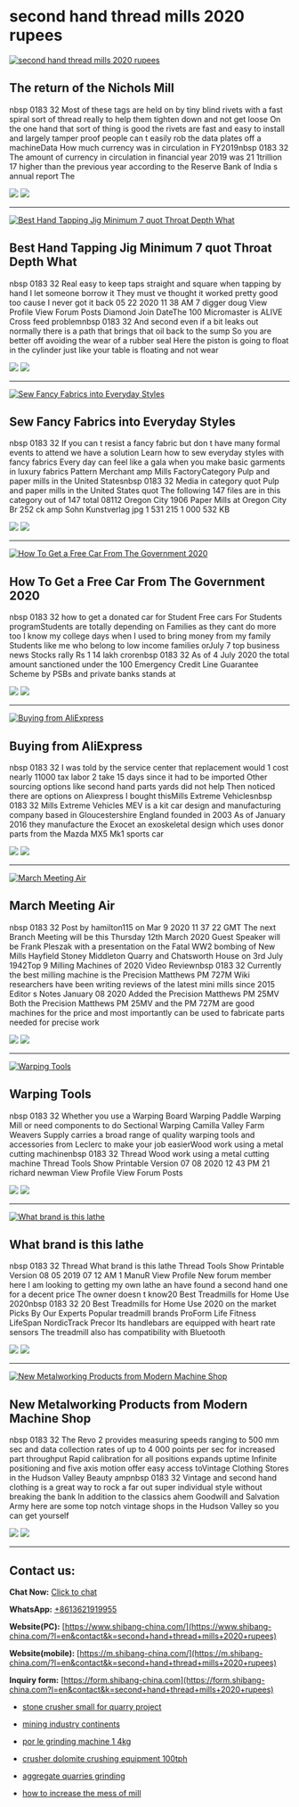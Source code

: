 # second hand thread mills 2020 rupees

<a href="https://swt.shibang-china.com/?l=en&img&k=second+hand+thread+mills+2020+rupees" target="_blank">![second hand thread mills 2020 rupees](http://static.shibang-china.com/all-800x300/135.jpg)</a>

## The return of the Nichols Mill
nbsp 0183 32 Most of these tags are held on by tiny blind rivets with a fast spiral sort of thread really to help them tighten down and not get loose On the one hand that sort of thing is good the rivets are fast and easy to install and largely tamper proof people can t easily rob the data plates off a machineData How much currency was in circulation in FY2019nbsp 0183 32 The amount of currency in circulation in financial year 2019 was 21 1trillion 17 higher than the previous year according to the Reserve Bank of India s annual report The


<a href="https://whatsapp.shibangsoft.com/WhatsApp.php" target="_blank" title="WhatsApp">![](http://static.shibang-china.com/icon/whatsapp.png)</a> <a href="https://swt.shibang-china.com/?l=en&icon&k=second+hand+thread+mills+2020+rupees" target="_blank">![](http://static.shibang-china.com/icon/chat-en.png)</a>

---

<a href="https://swt.shibang-china.com/?l=en&img&k=second+hand+thread+mills+2020+rupees" target="_blank">![Best Hand Tapping Jig Minimum 7 quot Throat Depth What](http://static.shibang-china.com/all-800x300/99.jpg)</a>

## Best Hand Tapping Jig Minimum 7 quot Throat Depth What
nbsp 0183 32 Real easy to keep taps straight and square when tapping by hand I let someone borrow it They must ve thought it worked pretty good too cause I never got it back 05 22 2020 11 38 AM 7 digger doug View Profile View Forum Posts Diamond Join DateThe 100 Micromaster is ALIVE Cross feed problemnbsp 0183 32 And second even if a bit leaks out normally there is a path that brings that oil back to the sump So you are better off avoiding the wear of a rubber seal Here the piston is going to float in the cylinder just like your table is floating and not wear


<a href="https://whatsapp.shibangsoft.com/WhatsApp.php" target="_blank" title="WhatsApp">![](http://static.shibang-china.com/icon/whatsapp.png)</a> <a href="https://swt.shibang-china.com/?l=en&icon&k=second+hand+thread+mills+2020+rupees" target="_blank">![](http://static.shibang-china.com/icon/chat-en.png)</a>

---

<a href="https://swt.shibang-china.com/?l=en&img&k=second+hand+thread+mills+2020+rupees" target="_blank">![Sew Fancy Fabrics into Everyday Styles](http://static.shibang-china.com/all-800x300/296.jpg)</a>

## Sew Fancy Fabrics into Everyday Styles
nbsp 0183 32 If you can t resist a fancy fabric but don t have many formal events to attend we have a solution Learn how to sew everyday styles with fancy fabrics Every day can feel like a gala when you make basic garments in luxury fabrics Pattern Merchant amp Mills FactoryCategory Pulp and paper mills in the United Statesnbsp 0183 32 Media in category quot Pulp and paper mills in the United States quot The following 147 files are in this category out of 147 total 08112 Oregon City 1906 Paper Mills at Oregon City Br 252 ck amp Sohn Kunstverlag jpg 1 531 215 1 000 532 KB


<a href="https://whatsapp.shibangsoft.com/WhatsApp.php" target="_blank" title="WhatsApp">![](http://static.shibang-china.com/icon/whatsapp.png)</a> <a href="https://swt.shibang-china.com/?l=en&icon&k=second+hand+thread+mills+2020+rupees" target="_blank">![](http://static.shibang-china.com/icon/chat-en.png)</a>

---

<a href="https://swt.shibang-china.com/?l=en&img&k=second+hand+thread+mills+2020+rupees" target="_blank">![How To Get a Free Car From The Government 2020](http://static.shibang-china.com/all-800x300/1005.jpg)</a>

## How To Get a Free Car From The Government 2020
nbsp 0183 32 how to get a donated car for Student Free cars For Students programStudents are totally depending on Families as they cant do more too I know my college days when I used to bring money from my family Students like me who belong to low income families orJuly 7 top business news Stocks rally Rs 1 14 lakh crorenbsp 0183 32 As of 4 July 2020 the total amount sanctioned under the 100 Emergency Credit Line Guarantee Scheme by PSBs and private banks stands at


<a href="https://whatsapp.shibangsoft.com/WhatsApp.php" target="_blank" title="WhatsApp">![](http://static.shibang-china.com/icon/whatsapp.png)</a> <a href="https://swt.shibang-china.com/?l=en&icon&k=second+hand+thread+mills+2020+rupees" target="_blank">![](http://static.shibang-china.com/icon/chat-en.png)</a>

---

<a href="https://swt.shibang-china.com/?l=en&img&k=second+hand+thread+mills+2020+rupees" target="_blank">![Buying from AliExpress](http://static.shibang-china.com/all-800x300/212.jpg)</a>

## Buying from AliExpress
nbsp 0183 32 I was told by the service center that replacement would 1 cost nearly 11000 tax labor 2 take 15 days since it had to be imported Other sourcing options like second hand parts yards did not help Then noticed there are options on Aliexpress I bought thisMills Extreme Vehiclesnbsp 0183 32 Mills Extreme Vehicles MEV is a kit car design and manufacturing company based in Gloucestershire England founded in 2003 As of January 2016 they manufacture the Exocet an exoskeletal design which uses donor parts from the Mazda MX5 Mk1 sports car


<a href="https://whatsapp.shibangsoft.com/WhatsApp.php" target="_blank" title="WhatsApp">![](http://static.shibang-china.com/icon/whatsapp.png)</a> <a href="https://swt.shibang-china.com/?l=en&icon&k=second+hand+thread+mills+2020+rupees" target="_blank">![](http://static.shibang-china.com/icon/chat-en.png)</a>

---

<a href="https://swt.shibang-china.com/?l=en&img&k=second+hand+thread+mills+2020+rupees" target="_blank">![March Meeting Air](http://static.shibang-china.com/all-800x300/1416.jpg)</a>

## March Meeting Air
nbsp 0183 32 Post by hamilton115 on Mar 9 2020 11 37 22 GMT The next Branch Meeting will be this Thursday 12th March 2020 Guest Speaker will be Frank Pleszak with a presentation on the Fatal WW2 bombing of New Mills Hayfield Stoney Middleton Quarry and Chatsworth House on 3rd July 1942Top 9 Milling Machines of 2020 Video Reviewnbsp 0183 32 Currently the best milling machine is the Precision Matthews PM 727M Wiki researchers have been writing reviews of the latest mini mills since 2015 Editor s Notes January 08 2020 Added the Precision Matthews PM 25MV Both the Precision Matthews PM 25MV and the PM 727M are good machines for the price and most importantly can be used to fabricate parts needed for precise work


<a href="https://whatsapp.shibangsoft.com/WhatsApp.php" target="_blank" title="WhatsApp">![](http://static.shibang-china.com/icon/whatsapp.png)</a> <a href="https://swt.shibang-china.com/?l=en&icon&k=second+hand+thread+mills+2020+rupees" target="_blank">![](http://static.shibang-china.com/icon/chat-en.png)</a>

---

<a href="https://swt.shibang-china.com/?l=en&img&k=second+hand+thread+mills+2020+rupees" target="_blank">![Warping Tools](http://static.shibang-china.com/all-800x300/1095.jpg)</a>

## Warping Tools
nbsp 0183 32 Whether you use a Warping Board Warping Paddle Warping Mill or need components to do Sectional Warping Camilla Valley Farm Weavers Supply carries a broad range of quality warping tools and accessories from Leclerc to make your job easierWood work using a metal cutting machinenbsp 0183 32 Thread Wood work using a metal cutting machine Thread Tools Show Printable Version 07 08 2020 12 43 PM 21 richard newman View Profile View Forum Posts


<a href="https://whatsapp.shibangsoft.com/WhatsApp.php" target="_blank" title="WhatsApp">![](http://static.shibang-china.com/icon/whatsapp.png)</a> <a href="https://swt.shibang-china.com/?l=en&icon&k=second+hand+thread+mills+2020+rupees" target="_blank">![](http://static.shibang-china.com/icon/chat-en.png)</a>

---

<a href="https://swt.shibang-china.com/?l=en&img&k=second+hand+thread+mills+2020+rupees" target="_blank">![What brand is this lathe](http://static.shibang-china.com/all-800x300/1269.jpg)</a>

## What brand is this lathe
nbsp 0183 32 Thread What brand is this lathe Thread Tools Show Printable Version 08 05 2019 07 12 AM 1 ManuR View Profile New forum member here I am looking to getting my own lathe an have found a second hand one for a decent price The owner doesn t know20 Best Treadmills for Home Use 2020nbsp 0183 32 20 Best Treadmills for Home Use 2020 on the market Picks By Our Experts Popular treadmill brands ProForm Life Fitness LifeSpan NordicTrack Precor Its handlebars are equipped with heart rate sensors The treadmill also has compatibility with Bluetooth


<a href="https://whatsapp.shibangsoft.com/WhatsApp.php" target="_blank" title="WhatsApp">![](http://static.shibang-china.com/icon/whatsapp.png)</a> <a href="https://swt.shibang-china.com/?l=en&icon&k=second+hand+thread+mills+2020+rupees" target="_blank">![](http://static.shibang-china.com/icon/chat-en.png)</a>

---

<a href="https://swt.shibang-china.com/?l=en&img&k=second+hand+thread+mills+2020+rupees" target="_blank">![New Metalworking Products from Modern Machine Shop](http://static.shibang-china.com/all-800x300/117.jpg)</a>

## New Metalworking Products from Modern Machine Shop
nbsp 0183 32 The Revo 2 provides measuring speeds ranging to 500 mm sec and data collection rates of up to 4 000 points per sec for increased part throughput Rapid calibration for all positions expands uptime Infinite positioning and five axis motion offer easy access toVintage Clothing Stores in the Hudson Valley Beauty ampnbsp 0183 32 Vintage and second hand clothing is a great way to rock a far out super individual style without breaking the bank In addition to the classics ahem Goodwill and Salvation Army here are some top notch vintage shops in the Hudson Valley so you can get yourself


<a href="https://whatsapp.shibangsoft.com/WhatsApp.php" target="_blank" title="WhatsApp">![](http://static.shibang-china.com/icon/whatsapp.png)</a> <a href="https://swt.shibang-china.com/?l=en&icon&k=second+hand+thread+mills+2020+rupees" target="_blank">![](http://static.shibang-china.com/icon/chat-en.png)</a>

---
## Contact us:

**Chat Now:** [Click to chat](https://swt.shibang-china.com?l=en&contact&k=second+hand+thread+mills+2020+rupees)

**WhatsApp:**  [+8613621919955](https://whatsapp.shibangsoft.com/WhatsApp.php)

**Website(PC):** [https://www.shibang-china.com/](https://www.shibang-china.com/?l=en&contact&k=second+hand+thread+mills+2020+rupees)

**Website(mobile):** [https://m.shibang-china.com/](https://m.shibang-china.com/?l=en&contact&k=second+hand+thread+mills+2020+rupees)

**Inquiry form:** [https://form.shibang-china.com](https://form.shibang-china.com?l=en&contact&k=second+hand+thread+mills+2020+rupees)

* [stone crusher small for quarry project](../170/stone%20crusher%20small%20for%20quarry%20project.md)

* [mining industry continents](../168/mining%20industry%20continents.md)

* [por le grinding machine 1 4kg](../161/por%20le%20grinding%20machine%201%204kg.md)

* [crusher dolomite crushing equipment 100tph](../170/crusher%20dolomite%20crushing%20equipment%20100tph.md)

* [aggregate quarries grinding](../162/aggregate%20quarries%20grinding.md)

* [how to increase the mess of mill](../162/how%20to%20increase%20the%20mess%20of%20mill.md)